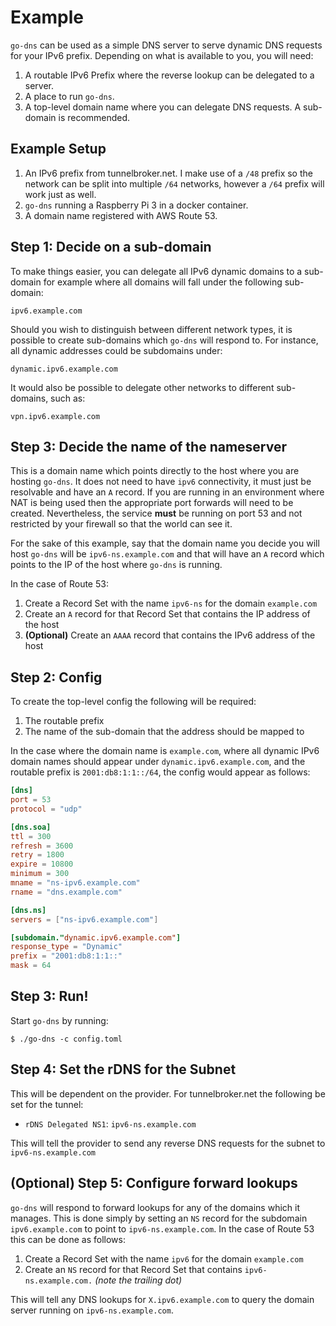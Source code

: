 # Example

`go-dns` can be used as a simple DNS server to serve dynamic DNS requests for your IPv6 prefix. Depending on what is available to you, you will need:

1. A routable IPv6 Prefix where the reverse lookup can be delegated to a server.
2. A place to run `go-dns`.
3. A top-level domain name where you can delegate DNS requests. A sub-domain is recommended.

## Example Setup

1. An IPv6 prefix from tunnelbroker.net. I make use of a `/48` prefix so the network can be split into multiple `/64` networks, however a `/64` prefix will work just as well.
2. `go-dns` running a Raspberry Pi 3 in a docker container.
3. A domain name registered with AWS Route 53.

## Step 1: Decide on a sub-domain

To make things easier, you can delegate all IPv6 dynamic domains to a sub-domain for example where all domains will fall under the following sub-domain:


```
ipv6.example.com
```

Should you wish to distinguish between different network types, it is possible to create sub-domains which `go-dns` will respond to. For instance, all dynamic addresses could be subdomains under:

```
dynamic.ipv6.example.com
```

It would also be possible to delegate other networks to different sub-domains, such as:

```
vpn.ipv6.example.com
```

## Step 3: Decide the name of the nameserver

This is a domain name which points directly to the host where you are hosting `go-dns`. It does not need to have `ipv6` connectivity, it must just be resolvable and have an `A` record. If you are running in an environment where NAT is being used then the appropriate port forwards will need to be created. Nevertheless, the service **must** be running on port 53 and not restricted by your firewall so that the world can see it.

For the sake of this example, say that the domain name you decide you will host `go-dns` will be `ipv6-ns.example.com` and that will have an `A` record which points to the IP of the host where `go-dns` is running.

In the case of Route 53:

1. Create a Record Set with the name `ipv6-ns` for the domain `example.com`
2. Create an `A` record for that Record Set that contains the IP address of the host
3. **(Optional)** Create an `AAAA` record that contains the IPv6 address of the host

## Step 2: Config

To create the top-level config the following will be required:

1. The routable prefix
2. The name of the sub-domain that the address should be mapped to

In the case where the domain name is `example.com`, where all dynamic IPv6 domain names should appear under `dynamic.ipv6.example.com`, and the routable prefix is `2001:db8:1:1::/64`, the config would appear as follows:

```toml
[dns]
port = 53
protocol = "udp"

[dns.soa]
ttl = 300
refresh = 3600
retry = 1800
expire = 10800
minimum = 300
mname = "ns-ipv6.example.com"
rname = "dns.example.com"

[dns.ns]
servers = ["ns-ipv6.example.com"]

[subdomain."dynamic.ipv6.example.com"]
response_type = "Dynamic"
prefix = "2001:db8:1:1::"
mask = 64
```

## Step 3: Run!

Start `go-dns` by running:

```
$ ./go-dns -c config.toml
```

## Step 4: Set the rDNS for the Subnet

This will be dependent on the provider. For tunnelbroker.net the following be set for the tunnel:

- `rDNS Delegated NS1`: `ipv6-ns.example.com`

This will tell the provider to send any reverse DNS requests for the subnet to `ipv6-ns.example.com`

## (Optional) Step 5: Configure forward lookups

`go-dns` will respond to forward lookups for any of the domains which it manages. This is done simply by setting an `NS` record for the subdomain `ipv6.example.com` to point to `ipv6-ns.example.com`. In the case of Route 53 this can be done as follows:

1. Create a Record Set with the name `ipv6` for the domain `example.com`
2. Create an `NS` record for that Record Set that contains `ipv6-ns.example.com.` *(note the trailing dot)*

This will tell any DNS lookups for `X.ipv6.example.com` to query the domain server running on `ipv6-ns.example.com`.

